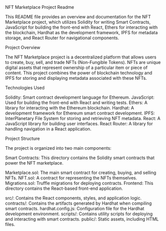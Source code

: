 NFT Marketplace Project Readme


This README file provides an overview and documentation for the NFT Marketplace project, which utilizes Solidity for writing Smart Contracts, JavaScript for building the front-end with React, Ethers for interacting with the blockchain, Hardhat as the development framework, IPFS for metadata storage, and React Router for navigational components.



Project Overview



The NFT Marketplace project is a decentralized platform that allows users to create, buy, sell, and trade NFTs (Non-Fungible Tokens). NFTs are unique digital assets that represent ownership of a particular item or piece of content. This project combines the power of blockchain technology and IPFS for storing and displaying metadata associated with these NFTs.

Technologies Used



Solidity: Smart contract development language for Ethereum.
JavaScript: Used for building the front-end with React and writing tests.
Ethers: A library for interacting with the Ethereum blockchain.
Hardhat: A development framework for Ethereum smart contract development.
IPFS: InterPlanetary File System for storing and retrieving NFT metadata.
React: A JavaScript library for building user interfaces.
React Router: A library for handling navigation in a React application.



Project Structure


The project is organized into two main components:

Smart Contracts: This directory contains the Solidity smart contracts that power the NFT marketplace.

Marketplace.sol: The main smart contract for creating, buying, and selling NFTs.
NFT.sol: A contract for representing the NFTs themselves.
Migrations.sol: Truffle migrations for deploying contracts.
Frontend: This directory contains the React-based front-end application.

src/: Contains the React components, styles, and application logic.
contracts/: Contains the artifacts generated by Hardhat when compiling smart contracts.
hardhat.config.js: Configuration file for the Hardhat development environment.
scripts/: Contains utility scripts for deploying and interacting with smart contracts.
public/: Static assets, including HTML files.
